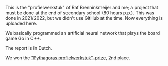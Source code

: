 This is the "profielwerkstuk" of Raf Brenninkmeijer and me; a project that must be done at the end of secondary school (80 hours p.p.). This was done in 2021/2022, but we didn't use GitHub at the time. Now everything is uploaded here.

We basically programmed an artificial neural network that plays the board game Go in C++.

The report is in Dutch.

We won the ["Pythagoras profielwerkstuk"-prize](https://www.pyth.eu/verslag-pythagoras-pws-prijs-2022), 2nd place.
